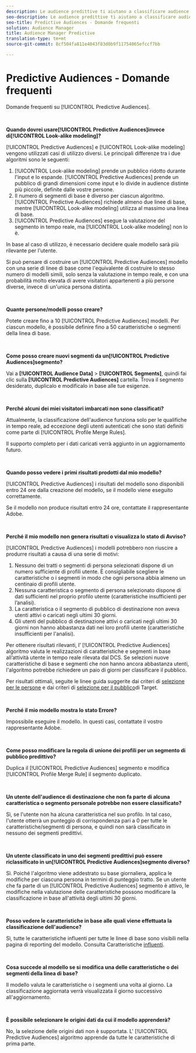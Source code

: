 ```yaml
---
description: Le audience predittive ti aiutano a classificare audience sconosciute in persone distinte in tempo reale, utilizzando la scienza dei dati.
seo-description: Le audience predittive ti aiutano a classificare audience sconosciute in persone distinte in tempo reale, utilizzando la scienza dei dati.
seo-title: Predictive Audiences - Domande frequenti
solution: Audience Manager
title: Audience Manager Predictive
translation-type: tm+mt
source-git-commit: 8cf504fa811e4043f83d0b9f11754065efccf7bb

---
```



# Predictive Audiences - Domande frequenti

Domande frequenti su [!UICONTROL Predictive Audiences].

 

**Quando dovrei usare[!UICONTROL Predictive Audiences]invece di[!UICONTROL Look-alike modeling]?**

[!UICONTROL Predictive Audiences] e [!UICONTROL Look-alike modeling] vengono utilizzati casi di utilizzo diversi. Le principali differenze tra i due algoritmi sono le seguenti:

1. [!UICONTROL Look-alike modeling] prende un pubblico ridotto durante l&#39;input e lo espande. [!UICONTROL Predictive Audiences] prende un pubblico di grandi dimensioni come input e lo divide in audience distinte più piccole, definite dalle vostre persone.
1. Il numero di segmenti di base è diverso per ciascun algoritmo. [!UICONTROL Predictive Audiences] richiede almeno due linee di base, mentre [!UICONTROL Look-alike modeling] utilizza al massimo una linea di base.
1. [!UICONTROL Predictive Audiences] esegue la valutazione del segmento in tempo reale, ma [!UICONTROL Look-alike modeling] non lo è.

In base al caso di utilizzo, è necessario decidere quale modello sarà più rilevante per l&#39;utente.

Si può pensare di costruire un [!UICONTROL Predictive Audiences] modello con una serie di linee di base come l&#39;equivalente di costruire lo stesso numero di modelli simili, solo senza la valutazione in tempo reale, e con una probabilità molto elevata di avere visitatori appartenenti a più persone diverse, invece di un&#39;unica persona distinta.

 

**Quante persone/modelli posso creare?**

Potete creare fino a 10 [!UICONTROL Predictive Audiences] modelli. Per ciascun modello, è possibile definire fino a 50 caratteristiche o segmenti della linea di base.

 

**Come posso creare nuovi segmenti da un[!UICONTROL Predictive Audiences]segmento?**

Vai a **[!UICONTROL Audience Data]** > **[!UICONTROL Segments]**, quindi fai clic sulla **[!UICONTROL Predictive Audiences]** cartella. Trova il segmento desiderato, duplicalo e modificalo in base alle tue esigenze.

 

**Perché alcuni dei miei visitatori imbarcati non sono classificati?**

Attualmente, la classificazione dell&#39;audience funziona solo per le qualifiche in tempo reale, ad eccezione degli utenti autenticati che sono stati definiti come parte di [!UICONTROL Profile Merge Rules].

Il supporto completo per i dati caricati verrà aggiunto in un aggiornamento futuro.

 

**Quando posso vedere i primi risultati prodotti dal mio modello?**

[!UICONTROL Predictive Audiences] i risultati del modello sono disponibili entro 24 ore dalla creazione del modello, se il modello viene eseguito correttamente.

Se il modello non produce risultati entro 24 ore, contattate il rappresentante Adobe.

 

**Perché il mio modello non genera risultati o visualizza lo stato di Avviso?**

[!UICONTROL Predictive Audiences] i modelli potrebbero non riuscire a produrre risultati a causa di una serie di motivi:

1. Nessuno dei tratti o segmenti di persona selezionati dispone di un numero sufficiente di profili utente. È consigliabile scegliere le caratteristiche o i segmenti in modo che ogni persona abbia almeno un centinaio di profili utente.
1. Nessuna caratteristica o segmento di persona selezionato dispone di dati sufficienti nel proprio profilo utente (caratteristiche insufficienti per l’analisi).
1. La caratteristica o il segmento di pubblico di destinazione non aveva utenti attivi o caricati negli ultimi 30 giorni.
1. Gli utenti del pubblico di destinazione attivi o caricati negli ultimi 30 giorni non hanno abbastanza dati nei loro profili utente (caratteristiche insufficienti per l&#39;analisi).

Per ottenere risultati rilevanti, l’ [!UICONTROL Predictive Audiences] algoritmo valuta le realizzazioni di caratteristiche e segmenti in base all’attività utente in tempo reale rilevata dal DCS. Se selezioni nuove caratteristiche di base e segmenti che non hanno ancora abbastanza utenti, l&#39;algoritmo potrebbe richiedere un paio di giorni per classificare il pubblico.

Per risultati ottimali, seguite le linee guida suggerite dai criteri di [selezione per le persone](../features/algorithmic-models/predictive-audiences.md#selection-personas) e dai criteri di [selezione per il pubblico](../features/algorithmic-models/predictive-audiences.md#selection-audience)di Target.

 

**Perché il mio modello mostra lo stato Errore?**

Impossibile eseguire il modello. In questi casi, contattate il vostro rappresentante Adobe.

 

**Come posso modificare la regola di unione dei profili per un segmento di pubblico predittivo?**

Duplica il [!UICONTROL Predictive Audiences] segmento e modifica [!UICONTROL Profile Merge Rule] il segmento duplicato.

 

**Un utente dell&#39;audience di destinazione che non fa parte di alcuna caratteristica o segmento personale potrebbe non essere classificato?**

Sì, se l&#39;utente non ha alcuna caratteristica nel suo profilo. In tal caso, l&#39;utente otterrà un punteggio di corrispondenza pari a 0 per tutte le caratteristiche/segmenti di persona, e quindi non sarà classificato in nessuno dei segmenti predittivi.

 

**Un utente classificato in uno dei segmenti predittivi può essere riclassificato in un[!UICONTROL Predictive Audiences]segmento diverso?**

Sì. Poiché l&#39;algoritmo viene addestrato su base giornaliera, applica le modifiche per ciascuna persona in termini di punteggio tratto. Se un utente che fa parte di un [!UICONTROL Predictive Audiences] segmento è attivo, le modifiche nella valutazione delle caratteristiche possono modificare la classificazione in base all&#39;attività degli ultimi 30 giorni.

 

**Posso vedere le caratteristiche in base alle quali viene effettuata la classificazione dell&#39;audience?**

Sì, tutte le caratteristiche influenti per tutte le linee di base sono visibili nella pagina di reporting del modello. Consulta Caratteristiche [influenti](../features/algorithmic-models/predictive-audiences-reporting.md#influential-traits).

 

**Cosa succede al modello se si modifica una delle caratteristiche o dei segmenti della linea di base?**

Il modello valuta le caratteristiche o i segmenti una volta al giorno. La classificazione aggiornata verrà visualizzata il giorno successivo all&#39;aggiornamento.

 

**È possibile selezionare le origini dati da cui il modello apprenderà?**

No, la selezione delle origini dati non è supportata. L&#39; [!UICONTROL Predictive Audiences] algoritmo apprende da tutte le caratteristiche di prima parte.